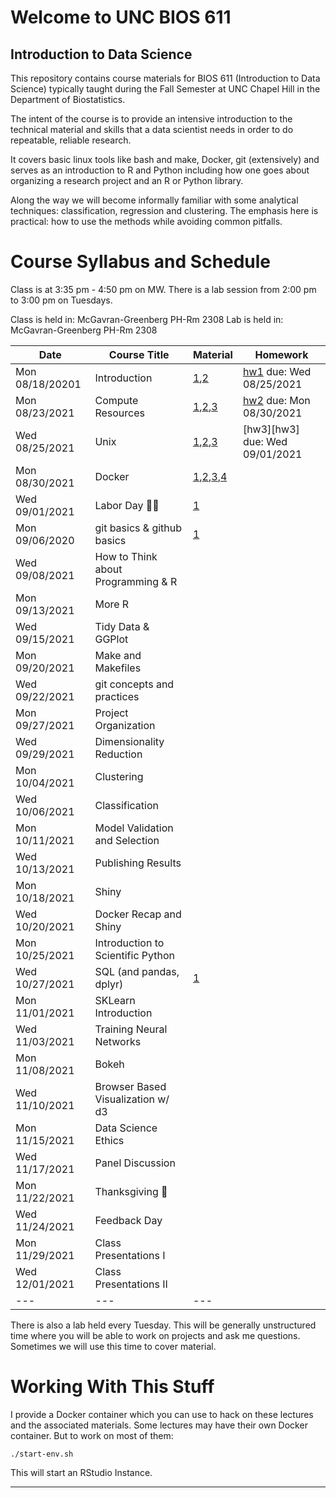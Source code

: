 Welcome to UNC BIOS 611
=======================
Introduction to Data Science
----------------------------

This repository contains course materials for BIOS 611 (Introduction
to Data Science) typically taught during the Fall Semester at UNC
Chapel Hill in the Department of Biostatistics.

The intent of the course is to provide an intensive introduction to
the technical material and skills that a data scientist needs in order
to do repeatable, reliable research.

It covers basic linux tools like bash and make, Docker, git
(extensively) and serves as an introduction to R and Python including
how one goes about organizing a research project and an R or Python
library.

Along the way we will become informally familiar with some analytical
techniques: classification, regression and clustering. The emphasis
here is practical: how to use the methods while avoiding common
pitfalls.

Course Syllabus and Schedule
============================

Class is at 3:35 pm - 4:50 pm on MW. There is a lab session from 2:00
pm to 3:00 pm on Tuesdays.

Class is held in: McGavran-Greenberg PH-Rm 2308
Lab is held in: McGavran-Greenberg PH-Rm 2308


| Date            | Course Title                       | Material                         | Homework                       |
| ---             | ---                                | ---                              | ---                            |
| Mon 08/18/20201 | Introduction                       | [1][m1],[2][m2]                  | [hw1][hw1] due: Wed 08/25/2021 |
| Mon 08/23/2021  | Compute Resources                  | [1][m3],[2][m4],[3][m5]          | [hw2][hw2] due: Mon 08/30/2021 |
| Wed 08/25/2021  | Unix                               | [1][m8],[2][m6],[3][m7]          | [hw3][hw3] due: Wed 09/01/2021                               |
| Mon 08/30/2021  | Docker                             | [1][m9],[2][m4],[3][m5],[4][m10] |                                |
| Wed 09/01/2021  | Labor Day 🍞🌹                     | [1][m12]                         |                                |
| Mon 09/06/2020  | git basics & github basics         | [1][m13]                         |                                |
| Wed 09/08/2021  | How to Think about Programming & R |                                  |                                |
| Mon 09/13/2021  | More R                             |                                  |                                |
| Wed 09/15/2021  | Tidy Data & GGPlot                 |                                  |                                |
| Mon 09/20/2021  | Make and Makefiles                 |                                  |                                |
| Wed 09/22/2021  | git concepts and practices         |                                  |                                |
| Mon 09/27/2021  | Project Organization               |                                  |                                |
| Wed 09/29/2021  | Dimensionality Reduction           |                                  |                                |
| Mon 10/04/2021  | Clustering                         |                                  |                                |
| Wed 10/06/2021  | Classification                     |                                  |                                |
| Mon 10/11/2021  | Model Validation and Selection     |                                  |                                |
| Wed 10/13/2021  | Publishing Results                 |                                  |                                |
| Mon 10/18/2021  | Shiny                              |                                  |                                |
| Wed 10/20/2021  | Docker Recap and Shiny             |                                  |                                |
| Mon 10/25/2021  | Introduction to Scientific Python  |                                  |                                |
| Wed 10/27/2021  | SQL (and pandas, dplyr)            | [1][m11]                         |                                |
| Mon 11/01/2021  | SKLearn Introduction               |                                  |                                |
| Wed 11/03/2021  | Training Neural Networks           |                                  |                                |
| Mon 11/08/2021  | Bokeh                              |                                  |                                |
| Wed 11/10/2021  | Browser Based Visualization w/ d3  |                                  |                                |
| Mon 11/15/2021  | Data Science Ethics                |                                  |                                |
| Wed 11/17/2021  | Panel Discussion                   |                                  |                                |
| Mon 11/22/2021  | Thanksgiving 🦃                    |                                  |                                |
| Wed 11/24/2021  | Feedback Day                       |                                  |                                |
| Mon 11/29/2021  | Class Presentations I              |                                  |                                |
| Wed 12/01/2021  | Class Presentations II             |                                  |                                |
| ---             | ---                                | ---                              |                                |


There is also a lab held every Tuesday. This will be generally
unstructured time where you will be able to work on projects and ask
me questions. Sometimes we will use this time to cover material.

Working With This Stuff
=======================

I provide a Docker container which you can use to hack on these
lectures and the associated materials. Some lectures may have their
own Docker container. But to work on most of them:


    ./start-env.sh
    
This will start an RStudio Instance.

* * * 

[m1]:https://github.com/Vincent-Toups/datasci611/blob/main/lectures/01-course-intro-data-scientist/course-intro-data-scientist.org
[m2]:https://github.com/Vincent-Toups/datasci611/blob/main/lectures/01-course-intro-data-scientist/slides.Rpres
[m3]:https://its.unc.edu/research-computing/longleaf-cluster/
[m4]:https://docs.docker.com/docker-for-windows/install/
[m5]:https://docs.docker.com/engine/install/ubuntu/
[m6]:https://www.gnu.org/software/bash/manual/bash.html
[m7]:https://learnxinyminutes.com/docs/bash/
[m8]:https://github.com/Vincent-Toups/datasci611/tree/main/lectures/02-unix
[m9]:https://github.com/Vincent-Toups/datasci611/blob/main/lectures/03-Docker/docker.org
[m10]:https://learnxinyminutes.com/docs/docker/
[m11]:https://tomaugspurger.github.io/dplry-pandas.html
[m12]:https://en.wikipedia.org/wiki/Labor_Day
[m13]:https://git-scm.com/book/en/v2
[hw1]:https://github.com/Vincent-Toups/datasci611/blob/main/lectures/01-course-intro-data-scientist/homework.md
[hw2]:https://github.com/Vincent-Toups/datasci611/blob/main/lectures/X-02-vcl/homework.md
